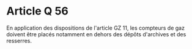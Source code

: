 # Article Q 56

En application des dispositions de l'article GZ 11, les compteurs de gaz doivent être placés notamment en dehors des dépôts d'archives et des resserres.
